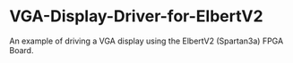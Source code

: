 # VGA-Display-Driver-for-ElbertV2
An example of driving a VGA display using the ElbertV2 (Spartan3a) FPGA Board.
